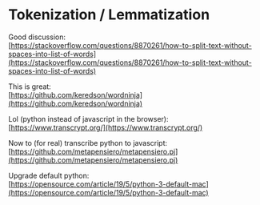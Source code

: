 # Tokenization / Lemmatization

Good discussion:  
[https://stackoverflow.com/questions/8870261/how-to-split-text-without-spaces-into-list-of-words](https://stackoverflow.com/questions/8870261/how-to-split-text-without-spaces-into-list-of-words)

This is great:  
[https://github.com/keredson/wordninja](https://github.com/keredson/wordninja)

Lol \(python instead of javascript in the browser\):  
[https://www.transcrypt.org/](https://www.transcrypt.org/)

Now to \(for real\) transcribe python to javascript:  
[https://github.com/metapensiero/metapensiero.pj](https://github.com/metapensiero/metapensiero.pj)

Upgrade default python:  
[https://opensource.com/article/19/5/python-3-default-mac](https://opensource.com/article/19/5/python-3-default-mac)

